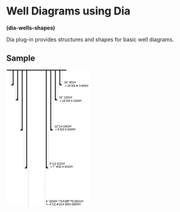 # Well Diagrams using Dia

**(dia-wells-shapes)**

Dia plug-in provides structures and shapes for basic well diagrams.



## Sample

![sample well diagram](src/samples/Wells-1.png)



